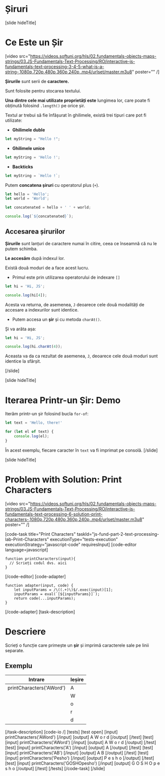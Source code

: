 # Șiruri

[slide hideTitle]
# Ce Este un Șir

[video src="https://videos.softuni.org/hls/02.fundamentals-objects-maps-strings/03.JS-Fundamentals-Text-Processing/RO/interactive-js-fundamentals-text-processing-3-4-5-what-is-a-string-,1080p,720p,480p,360p,240p,.mp4/urlset/master.m3u8" poster="" /]

**Șirurile** sunt serii de **caractere.**

Sunt folosite pentru stocarea textului.

**Una dintre cele mai utilizate proprietăți este** lungimea lor, care poate fi obținută folosind `.length()` pe orice șir.

Textul ar trebui să fie înfășurat în ghilimele, există trei tipuri care pot fi utilizate:

- **Ghilimele duble**

```js
let myString = "Hello !";
```

-  **Ghilimele unice**

```js
let myString = 'Hello !';
```

-  **Backticks**

```js
let myString = `Hello !`;
```

Putem **concatena șiruri** cu operatorul plus (`+`).

```js live
let hello = 'Hello';
let world = 'World';

let concatenated = hello + ' ' + world;

console.log(`${concatenated}`);
```

## Accesarea șirurilor

**Șirurile** sunt lanțuri de caractere numai în citire, ceea ce înseamnă că nu le putem schimba.

**Le accesăm** după indexul lor. 

Există două moduri de a face acest lucru.

- Primul este prin utilizarea operatorului de indexare `[]`

```js live
let hi = 'Hi, JS';

console.log(hi[4]);
```

Acesta va returna, de asemenea, `J` deoarece cele două modalități de accesare a indexurilor sunt identice.

- Putem accesa un **șir** și cu metoda `charAt()`.

Și va arăta așa:

```js live
let hi = 'Hi, JS';

console.log(hi.charAt(4));
```

Aceasta va da ca rezultat de asemenea, `J`, deoarece cele două moduri sunt identice la sfârșit.

[/slide]

[slide hideTitle]
# Iterarea Printr-un Șir: Demo

Iterăm printr-un șir folosind bucla `for-of`:

```js live
let text = 'Hello, there!'

for (let el of text) {
    console.log(el);
}
```
În acest exemplu, fiecare caracter în `text` va fi imprimat pe consolă.
[/slide]

[slide hideTitle]
# Problem with Solution: Print Characters

[video src="https://videos.softuni.org/hls/02.fundamentals-objects-maps-strings/03.JS-Fundamentals-Text-Processing/RO/interactive-js-fundamentals-text-processing-6-solution-print-characters-,1080p,720p,480p,360p,240p,.mp4/urlset/master.m3u8" poster="" /]

[code-task title="Print Characters" taskId="js-fund-part-2-text-processing-lab-Print-Characters" executionType="tests-execution" executionStrategy="javascript-code" requiresInput]
[code-editor language=javascript]

```
function printCharacters(input){
  // Scrieți codul dvs. aici
}
```

[/code-editor]
[code-adapter]
```
function adapter(input, code) {
    let inputParams = /\((.+)\)$/.exec(input)[1];
    inputParams = eval(`[${inputParams}]`);
    return code(...inputParams);
}
```
[/code-adapter]
[task-description]
# Descriere
Scrieți o funcție care primește un **șir** și imprimă caracterele sale pe linii separate.

## Exemplu
|**Intrare**|**Ieșire**|
| --- | --- |
| printCharacters('AWord') | A |
||W|
||o|
||r|
||d|

[/task-description]
[code-io /]
[tests]
[test open]
[input]
printCharacters('AWord')
[/input]
[output]
A
W
o
r
d
[/output]
[/test]
[test]
[input]
printCharacters('AWord')
[/input]
[output]
A
W
o
r
d
[/output]
[/test]
[test]
[input]
printCharacters('A')
[/input]
[output]
A
[/output]
[/test]
[test]
[input]
printCharacters('AB')
[/input]
[output]
A
B
[/output]
[/test]
[test]
[input]
printCharacters('Pesho')
[/input]
[output]
P
e
s
h
o
[/output]
[/test]
[test]
[input]
printCharacters('GOSHOpesho')
[/input]
[output]
G
O
S
H
O
p
e
s
h
o
[/output]
[/test]
[/tests]
[/code-task]
[/slide]


